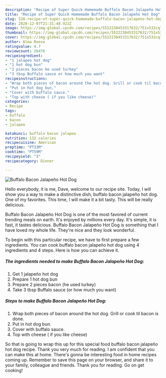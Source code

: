 ```yaml
---
description: "Recipe of Super Quick Homemade Buffalo Bacon Jalapeño Hot Dog"
title: "Recipe of Super Quick Homemade Buffalo Bacon Jalapeño Hot Dog"
slug: 528-recipe-of-super-quick-homemade-buffalo-bacon-jalapeno-hot-dog
date: 2020-12-07T21:31:48.922Z
image: https://img-global.cpcdn.com/recipes/5522238453317632/751x532cq70/buffalo-bacon-jalapeno-hot-dog-recipe-main-photo.jpg
thumbnail: https://img-global.cpcdn.com/recipes/5522238453317632/751x532cq70/buffalo-bacon-jalapeno-hot-dog-recipe-main-photo.jpg
cover: https://img-global.cpcdn.com/recipes/5522238453317632/751x532cq70/buffalo-bacon-jalapeno-hot-dog-recipe-main-photo.jpg
author: Alma Reese
ratingvalue: 4.7
reviewcount: 26476
recipeingredient:
- "1 jalapeo hot dog"
- "1 hot dog bun"
- "2 pieces bacon he used turkey"
- "3 tbsp Buffalo sauce or how much you want"
recipeinstructions:
- "Wrap both pieces of bacon around the hot dog. Grill or cook til bacon is done."
- "Put in hot dog bun."
- "Cover with buffalo sauce."
- "Top with cheese ( if you like cheese)"
categories:
- Recipe
tags:
- buffalo
- bacon
- jalapeo

katakunci: buffalo bacon jalapeo 
nutrition: 132 calories
recipecuisine: American
preptime: "PT33M"
cooktime: "PT59M"
recipeyield: "3"
recipecategory: Dinner

---
```



![Buffalo Bacon Jalapeño Hot Dog](https://img-global.cpcdn.com/recipes/5522238453317632/751x532cq70/buffalo-bacon-jalapeno-hot-dog-recipe-main-photo.jpg)

Hello everybody, it is me, Dave, welcome to our recipe site. Today, I will show you a way to make a distinctive dish, buffalo bacon jalapeño hot dog. One of my favorites. This time, I will make it a bit tasty. This will be really delicious.

Buffalo Bacon Jalapeño Hot Dog is one of the most favored of current trending meals on earth. It's enjoyed by millions every day. It's simple, it is fast, it tastes delicious. Buffalo Bacon Jalapeño Hot Dog is something that I have loved my whole life. They're nice and they look wonderful.




To begin with this particular recipe, we have to first prepare a few ingredients. You can cook buffalo bacon jalapeño hot dog using 4 ingredients and 4 steps. Here is how you can achieve it.

<!--inarticleads1-->

##### The ingredients needed to make Buffalo Bacon Jalapeño Hot Dog:

1. Get 1 jalapeño hot dog
1. Prepare 1 hot dog bun
1. Prepare 2 pieces bacon (he used turkey)
1. Take 3 tbsp Buffalo sauce (or how much you want)




<!--inarticleads2-->

##### Steps to make Buffalo Bacon Jalapeño Hot Dog:

1. Wrap both pieces of bacon around the hot dog. Grill or cook til bacon is done.
1. Put in hot dog bun.
1. Cover with buffalo sauce.
1. Top with cheese ( if you like cheese)




So that is going to wrap this up for this special food buffalo bacon jalapeño hot dog recipe. Thank you very much for reading. I am confident that you can make this at home. There's gonna be interesting food in home recipes coming up. Remember to save this page on your browser, and share it to your family, colleague and friends. Thank you for reading. Go on get cooking!
